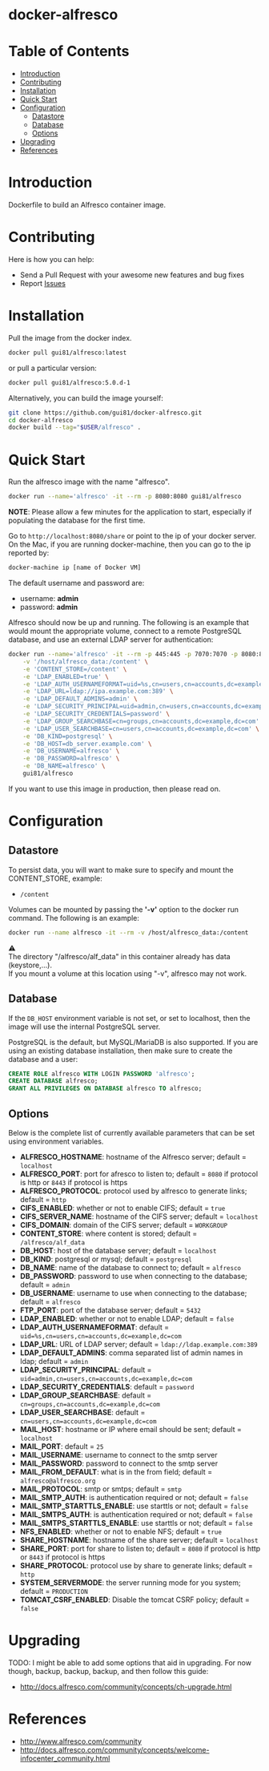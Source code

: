 docker-alfresco
===============

# Table of Contents

- [Introduction](#introduction)
- [Contributing](#contributing)
- [Installation](#installation)
- [Quick Start](#quick-start)
- [Configuration](#configuration)
  - [Datastore](#datastore)
  - [Database](#database)
  - [Options](#options)
- [Upgrading](#upgrading)
- [References](#references)


# Introduction
Dockerfile to build an Alfresco container image.


# Contributing
Here is how you can help:
- Send a Pull Request with your awesome new features and bug fixes
- Report [Issues](https://github.com/gui81/docker-alfresco/issues)


# Installation
Pull the image from the docker index.
```bash
docker pull gui81/alfresco:latest
```

or pull a particular version:
```bash
docker pull gui81/alfresco:5.0.d-1
```

Alternatively, you can build the image yourself:
```bash
git clone https://github.com/gui81/docker-alfresco.git
cd docker-alfresco
docker build --tag="$USER/alfresco" .
```


# Quick Start
Run the alfresco image with the name "alfresco".

```bash
docker run --name='alfresco' -it --rm -p 8080:8080 gui81/alfresco
```

**NOTE**: Please allow a few minutes for the application to start, especially if
populating the database for the first time.

Go to `http://localhost:8080/share` or point to the ip of your docker server.
On the Mac, if you are running docker-machine, then you can go to the ip
reported by:

```bash
docker-machine ip [name of Docker VM]
```

The default username and password are:
* username: **admin**
* password: **admin**

Alfresco should now be up and running.  The following is an example that would
mount the appropriate volume, connect to a remote PostgreSQL database, and use
an external LDAP server for authentication:
```bash
docker run --name='alfresco' -it --rm -p 445:445 -p 7070:7070 -p 8080:8080 \
    -v '/host/alfresco_data:/content' \
    -e 'CONTENT_STORE=/content' \
    -e 'LDAP_ENABLED=true' \
    -e 'LDAP_AUTH_USERNAMEFORMAT=uid=%s,cn=users,cn=accounts,dc=example,dc=com' \
    -e 'LDAP_URL=ldap://ipa.example.com:389' \
    -e 'LDAP_DEFAULT_ADMINS=admin' \
    -e 'LDAP_SECURITY_PRINCIPAL=uid=admin,cn=users,cn=accounts,dc=example,dc=com' \
    -e 'LDAP_SECURITY_CREDENTIALS=password' \
    -e 'LDAP_GROUP_SEARCHBASE=cn=groups,cn=accounts,dc=example,dc=com' \
    -e 'LDAP_USER_SEARCHBASE=cn=users,cn=accounts,dc=example,dc=com' \
    -e 'DB_KIND=postgresql' \
    -e 'DB_HOST=db_server.example.com' \
    -e 'DB_USERNAME=alfresco' \
    -e 'DB_PASSWORD=alfresco' \
    -e 'DB_NAME=alfresco' \
    gui81/alfresco
```

If you want to use this image in production, then please read on.


# Configuration
## Datastore
To persist data, you will want to make sure to specify and mount the
CONTENT_STORE, example:
* `/content`

Volumes can be mounted by passing the **'-v'** option to the docker run command.
The following is an example:
```bash
docker run --name alfresco -it --rm -v /host/alfresco_data:/content
```
:warning:<br>
The directory "/alfresco/alf_data" in this container already has data (keystore,...).<br>
If you mount a volume at this location using "-v", alfresco may not work.

## Database
If the `DB_HOST` environment variable is not set, or set to localhost, then the
image will use the internal PostgreSQL server.

PostgreSQL is the default, but MySQL/MariaDB is also supported.  If you are
using an existing database installation, then make sure to create the database
and a user:
```sql
CREATE ROLE alfresco WITH LOGIN PASSWORD 'alfresco';
CREATE DATABASE alfresco;
GRANT ALL PRIVILEGES ON DATABASE alfresco TO alfresco;
```


## Options
Below is the complete list of currently available parameters that can be set
using environment variables.
- **ALFRESCO_HOSTNAME**: hostname of the Alfresco server; default = `localhost`
- **ALFRESCO_PORT**: port for afresco to listen to; default = `8080` if protocol is http or `8443` if protocol is https
- **ALFRESCO_PROTOCOL**: protocol used by alfresco to generate links; default = `http`
- **CIFS_ENABLED**: whether or not to enable CIFS; default = `true`
- **CIFS_SERVER_NAME**: hostname of the CIFS server; default = `localhost`
- **CIFS_DOMAIN**: domain of the CIFS server; default = `WORKGROUP`
- **CONTENT_STORE**: where content is stored; default = `/alfresco/alf_data`
- **DB_HOST**: host of the database server; default = `localhost`
- **DB_KIND**: postgresql or mysql; default = `postgresql`
- **DB_NAME**: name of the database to connect to; default = `alfresco`
- **DB_PASSWORD**: password to use when connecting to the database; default = `admin`
- **DB_USERNAME**: username to use when connecting to the database; default = `alfresco`
- **FTP_PORT**: port of the database server; default = `5432`
- **LDAP_ENABLED**: whether or not to enable LDAP; default = `false`
- **LDAP_AUTH_USERNAMEFORMAT**: default = `uid=%s,cn=users,cn=accounts,dc=example,dc=com`
- **LDAP_URL**: URL of LDAP server; default = `ldap://ldap.example.com:389`
- **LDAP_DEFAULT_ADMINS**: comma separated list of admin names in ldap; default = `admin`
- **LDAP_SECURITY_PRINCIPAL**: default = `uid=admin,cn=users,cn=accounts,dc=example,dc=com`
- **LDAP_SECURITY_CREDENTIALS**: default = `password`
- **LDAP_GROUP_SEARCHBASE**: default = `cn=groups,cn=accounts,dc=example,dc=com`
- **LDAP_USER_SEARCHBASE**: default = `cn=users,cn=accounts,dc=example,dc=com`
- **MAIL_HOST**: hostname or IP where email should be sent; default = `localhost`
- **MAIL_PORT**: default = `25`
- **MAIL_USERNAME**: username to connect to the smtp server
- **MAIL_PASSWORD**: password to connect to the smtp server
- **MAIL_FROM_DEFAULT**: what is in the from field; default = `alfresco@alfresco.org`
- **MAIL_PROTOCOL**: smtp or smtps; default = `smtp`
- **MAIL_SMTP_AUTH**: is authentication required or not; default = `false`
- **MAIL_SMTP_STARTTLS_ENABLE**: use starttls or not; default = `false`
- **MAIL_SMTPS_AUTH**: is authentication required or not; default = `false`
- **MAIL_SMTPS_STARTTLS_ENABLE**: use starttls or not; default = `false`
- **NFS_ENABLED**: whether or not to enable NFS; default = `true`
- **SHARE_HOSTNAME**: hostname of the share server; default = `localhost`
- **SHARE_PORT**: port for share to listen to; default = `8080` if protocol is http or `8443` if protocol is https
- **SHARE_PROTOCOL**: protocol use by share to generate links; default = `http`
- **SYSTEM_SERVERMODE**: the server running mode for you system; default = `PRODUCTION`
- **TOMCAT_CSRF_ENABLED**: Disable the tomcat CSRF policy; default = `false`


# Upgrading
TODO: I might be able to add some options that aid in upgrading.  For now though,
backup, backup, backup, and then follow this guide:
* http://docs.alfresco.com/community/concepts/ch-upgrade.html


# References
* http://www.alfresco.com/community
* http://docs.alfresco.com/community/concepts/welcome-infocenter_community.html
